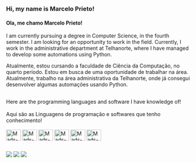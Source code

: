 ### Hi, my name is Marcelo Prieto! 
#### Ola, me chamo Marcelo Prieto!
I am currently pursuing a degree in Computer Science, in the fourth semester. I am looking for an opportunity to work in the field. Currently, I work in the administrative department at Telhanorte, where I have managed to develop some automations using Python.

Atualmente, estou cursando a faculdade de Ciência da Computação, no quarto período. Estou em busca de uma oportunidade de trabalhar na área. Atualmente, trabalho na área administrativa da Telhanorte, onde já consegui desenvolver algumas automações usando Python.
##
<div style="display: inline_block">
Here are the programming languages and software I have knowledge of!<br><br>
Aqui são as Linguagens de programação e softwares que tenho conhecimento!<br><br>
  <img align="center" alt="Mads-C" height="30" width="40" src="https://cdn.jsdelivr.net/gh/devicons/devicon/icons/c/c-plain.svg"">
  <img align="center" alt="Mads-Photo" height="30" width="40" src="https://cdn.jsdelivr.net/gh/devicons/devicon/icons/python/python-original.svg"">
  <img align="center" alt="Mads-HTML" height="30" width="40" src="https://cdn.jsdelivr.net/gh/devicons/devicon/icons/html5/html5-original.svg"">
  <img align="center" alt="Mads-CSS" height="30" width="40" src="https://cdn.jsdelivr.net/gh/devicons/devicon/icons/css3/css3-original.svg"">
  <img align="center" alt="Mads-Photo" height="30" width="40" src="https://cdn.jsdelivr.net/gh/devicons/devicon/icons/photoshop/photoshop-plain.svg"">
  <img align="center" alt="Mads-VS" height="30" width="40" src="https://cdn.jsdelivr.net/gh/devicons/devicon/icons/vscode/vscode-original.svg"">
</div>
  
  ##
 
<div> 
  <a href="https://instagram.com/rafaballerini" target="_blank"><img src="https://img.shields.io/badge/-Instagram-%23E4405F?style=for-the-badge&logo=instagram&logoColor=white" target="_blank"></a>
 <a href="https://discord.gg/qrDBBmGB" target="_blank"><img src="https://img.shields.io/badge/Discord-7289DA?style=for-the-badge&logo=discord&logoColor=white" target="_blank"></a> 
  <a href = "mailto:marceloadspv@gmail.com"><img src="https://img.shields.io/badge/-Gmail-%23333?style=for-the-badge&logo=gmail&logoColor=white" target="_blank"></a>
</div>
